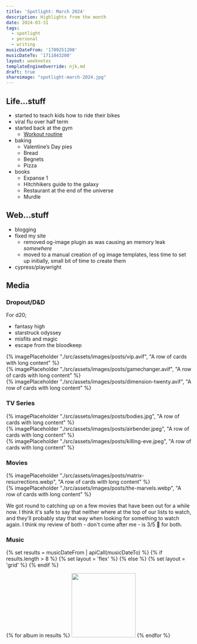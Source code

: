 ```yaml
---
title: 'Spotlight: March 2024'
description: Highlights from the month
date: 2024-03-31
tags:
  - spotlight
  - personal
  - writing
musicDateFrom: '1709251200'
musicDateTo: '1711843200'
layout: weeknotes
templateEngineOverride: njk,md
draft: true
shareimage: "spotlight-march-2024.jpg"
---
```


## Life...stuff
- started to teach kids how to ride their bikes
- viral flu over half term
- started back at the gym
    - [Workout routine](https://hardy.app/routine/531-triumvirate-28)
- baking
    - Valentine’s Day pies
    - Bread
    - Begnets
    - Pizza
- books
    - Expanse 1
    - Hitchhikers guide to the galaxy
    - Restaurant at the end of the universe
    - Murdle

## Web...stuff
- blogging
- fixed my site
  - removed og-image plugin as was causing an memory leak *somewhere*
  - moved to a manual creation of og image templates, less time to set up initially, small bit of time to create them
- cypress/playwright


## Media

### Dropout/D&D

For d20;
- fantasy high
- starstruck odyssey
- misfits and magic
- escape from the bloodkeep

<div class="poster-grid">
  <div>{% imagePlaceholder "./src/assets/images/posts/vip.avif", "A row of cards with long content" %}</div>
  <div>{% imagePlaceholder "./src/assets/images/posts/gamechanger.avif", "A row of cards with long content" %}</div>
  <div>{% imagePlaceholder "./src/assets/images/posts/dimension-twenty.avif", "A row of cards with long content" %}</div>
</div>

### TV Series

<div class="poster-grid">
  <div>{% imagePlaceholder "./src/assets/images/posts/bodies.jpg", "A row of cards with long content" %}</div>
  <div>{% imagePlaceholder "./src/assets/images/posts/airbender.jpeg", "A row of cards with long content" %}</div>
  <div>{% imagePlaceholder "./src/assets/images/posts/killing-eve.jpeg", "A row of cards with long content" %}</div>
</div>

### Movies

<div class="poster-grid">
  <div>{% imagePlaceholder "./src/assets/images/posts/matrix-resurrections.webp", "A row of cards with long content" %}</div>
  <div>{% imagePlaceholder "./src/assets/images/posts/the-marvels.webp", "A row of cards with long content" %}</div>
</div>

We got round to catching up on a few movies that have been out for a while now. I think it's safe to say that neither where at the top of our lists to watch, and they'll probably stay that way when looking for something to watch again. I think my review of both - don't come after me - is 3/5 🤷 for both.

### Music

{% set results = musicDateFrom | apiCall(musicDateTo) %}
{% if results.length > 8 %}
  {% set layout = 'flex' %}
{% else %}
  {% set layout = 'grid' %}
{% endif %}

<div class="music-grid" style="--layout: {{ layout }}">
  {% for album in results %}
    <a href="{{ album.url }}"><img height="174" width="174" src="{{ album.art }}" loading="lazy" /></a>
  {% endfor %}
</div>
